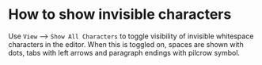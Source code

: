 # How to show invisible characters

Use `View` --> `Show All Characters` to toggle visibility of invisible whitespace characters in the editor. When this is toggled on, spaces are shown with dots, tabs with left arrows and paragraph endings with pilcrow symbol.